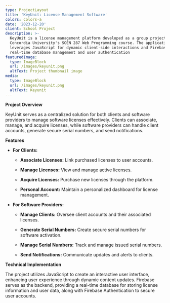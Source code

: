 ```yaml
---
type: ProjectLayout
title: 'KeyUnit: License Management Software'
colors: colors-a
date: '2023-12-20'
client: School Project
description: >-
  KeyUnit is a license management platform developed as a group project for
  Concordia University's SOEN 287 Web Programming course. The application
  leverages JavaScript for dynamic client-side interactions and Firebase for
  real-time database management and user authentication
featuredImage:
  type: ImageBlock
  url: /images/keyunit.png
  altText: Project thumbnail image
media:
  type: ImageBlock
  url: /images/keyunit.png
  altText: Keyunit
---
```

**Project Overview**

KeyUnit serves as a centralized solution for both clients and software providers to manage software licenses effectively. Clients can associate, manage, and acquire licenses, while software providers can handle client accounts, generate secure serial numbers, and send notifications.

**Features**

*   **For Clients:**

    *   **Associate Licenses:** Link purchased licenses to user accounts.

    *   **Manage Licenses:** View and manage active licenses.

    *   **Acquire Licenses:** Purchase new licenses through the platform.

    *   **Personal Account:** Maintain a personalized dashboard for license management.

*   **For Software Providers:**

    *   **Manage Clients:** Oversee client accounts and their associated licenses.

    *   **Generate Serial Numbers:** Create secure serial numbers for software activation.

    *   **Manage Serial Numbers:** Track and manage issued serial numbers.

    *   **Send Notifications:** Communicate updates and alerts to clients.

**Technical Implementation**

The project utilizes JavaScript to create an interactive user interface, enhancing user experience through dynamic content updates. Firebase serves as the backend, providing a real-time database for storing license information and user data, along with Firebase Authentication to secure user accounts.



